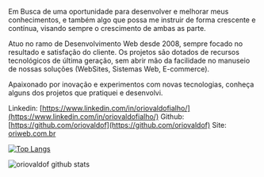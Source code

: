 Em Busca de uma oportunidade para desenvolver e melhorar meus conhecimentos, e também algo que possa me instruir de forma crescente e contínua, visando sempre o crescimento de ambas as parte.

Atuo no ramo de Desenvolvimento Web desde 2008, sempre focado no resultado e satisfação do cliente. Os projetos são dotados de recursos tecnológicos de última geração, sem abrir mão da facilidade no manuseio de nossas soluções (WebSites, Sistemas Web, E-commerce).

Apaixonado por inovação e experimentos com novas tecnologias, conheça alguns dos projetos que pratiquei e desenvolvi.

Linkedin: [https://www.linkedin.com/in/oriovaldofialho/](https://www.linkedin.com/in/oriovaldofialho/)
Github: [https://github.com/oriovaldof](https://github.com/oriovaldof)
Site: [oriweb.com.br](oriweb.com.br)

[![Top Langs](https://github-readme-stats.vercel.app/api/top-langs/?username=oriovaldof&layout=compact)](https://github.com/oriovaldof/github-readme-stats)

![oriovaldof github stats](https://github-readme-stats.vercel.app/api?username=oriovaldof&show_icons=true&theme=radical)
